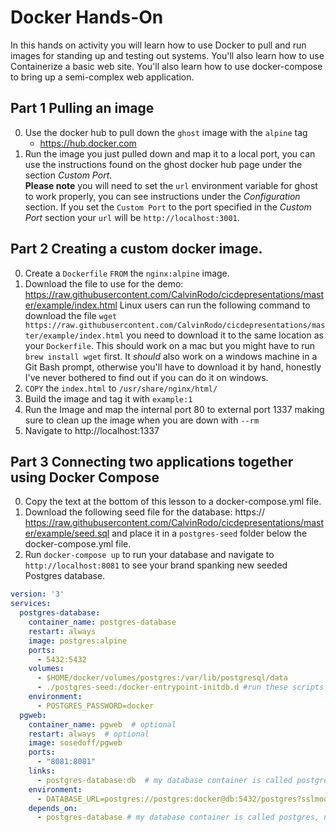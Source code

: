 # Docker Hands-On

In this hands on activity you will learn how to use Docker to pull and run images for standing up and testing out systems. You'll also learn how to use Containerize a basic web site. You'll also learn how to use docker-compose to bring up a semi-complex web application.


## Part 1 Pulling an image

0. Use the docker hub to pull down the `ghost` image with the `alpine` tag
    - https://hub.docker.com
0. Run the image you just pulled down and map it to a local port, you can use the instructions found on the ghost docker hub page under the section *Custom Port*.  
    **Please note** you will need to set the `url` environment variable for ghost to work properly, you can see instructions under the *Configuration* section. If you set the `Custom Port` to the port specified in the *Custom Port* section your `url` will be `http://localhost:3001`.

## Part 2 Creating a custom docker image. 

0. Create a `Dockerfile` `FROM` the `nginx:alpine` image.
0. Download the file to use for the demo: https://raw.githubusercontent.com/CalvinRodo/cicdepresentations/master/example/index.html
   Linux users can run the following command to download the file `wget https://raw.githubusercontent.com/CalvinRodo/cicdepresentations/master/example/index.html` you need to download it to the same location as your `Dockerfile`. This should work on a mac but you might have to run `brew install wget` first. It *should* also work on a windows machine in a Git Bash prompt, otherwise you'll have to download it by hand, honestly I've never bothered to find out if you can do it on windows.
0. `COPY`  the `index.html` to `/usr/share/nginx/html/`
0. Build the image and tag it with `example:1`
0. Run the Image and map the internal port 80 to external port 1337 making sure to clean up the image when you are down with `--rm`
0. Navigate to http://localhost:1337
  
## Part 3 Connecting two applications together using Docker Compose 

0. Copy the text at the bottom of this lesson to a docker-compose.yml file. 
0. Download the following seed file for the database: https:// https://raw.githubusercontent.com/CalvinRodo/cicdepresentations/master/example/seed.sql and place it in a  `postgres-seed` folder below the docker-compose.yml file.
0. Run `docker-compose up` to run your database and navigate to `http://localhost:8081` to see your brand spanking new seeded Postgres database.

```yml
version: '3'
services:
  postgres-database:
    container_name: postgres-database
    restart: always
    image: postgres:alpine
    ports:
      - 5432:5432
    volumes:
      - $HOME/docker/volumes/postgres:/var/lib/postgresql/data
      - ./postgres-seed:/docker-entrypoint-initdb.d #run these scripts on first container creation
    environment: 
      - POSTGRES_PASSWORD=docker
  pgweb:
    container_name: pgweb  # optional
    restart: always  # optional
    image: sosedoff/pgweb
    ports: 
      - "8081:8081" 
    links: 
      - postgres-database:db  # my database container is called postgres, not db
    environment:
      - DATABASE_URL=postgres://postgres:docker@db:5432/postgres?sslmode=disable
    depends_on:
      - postgres-database # my database container is called postgres, not db
```


